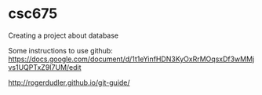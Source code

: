 # csc675
Creating a project about database


Some instructions to use github:
https://docs.google.com/document/d/1t1eYinfHDN3KyOxRrMOqsxDf3wMMjvs1UQPTxZ9I7UM/edit

http://rogerdudler.github.io/git-guide/
